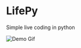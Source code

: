 # LifePy

Simple live coding in python

![Demo Gif](https://github.com/mharradon/LifePy/raw/master/demo.gif)

